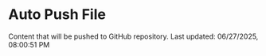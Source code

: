 # Auto Push File

Content that will be pushed to GitHub repository.
Last updated: 06/27/2025, 08:00:51 PM